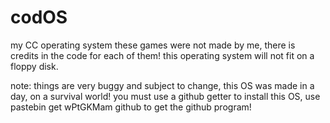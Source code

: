 # codOS
my CC operating system
these games were not made by me, there is credits in the code for each of them!
this operating system will not fit on a floppy disk.

note: things are very buggy and subject to change, this OS was made in a day, on a survival world!
you must use a github getter to install this OS, use pastebin get wPtGKMam github to get the github program!

